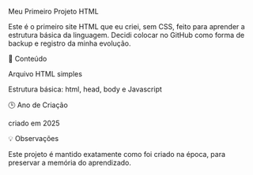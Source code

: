Meu Primeiro Projeto HTML

Este é o primeiro site HTML que eu criei, sem CSS, feito para aprender a estrutura básica da linguagem.
Decidi colocar no GitHub como forma de backup e registro da minha evolução.

📂 Conteúdo

Arquivo HTML simples

Estrutura básica: html, head, body e Javascript

🕒 Ano de Criação

criado em 2025

💡 Observações

Este projeto é mantido exatamente como foi criado na época, para preservar a memória do aprendizado.
